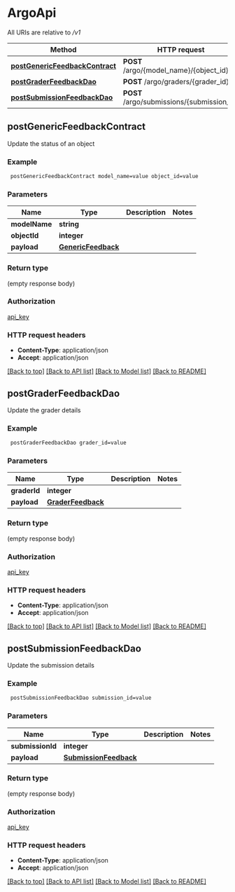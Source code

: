 # ArgoApi

All URIs are relative to */v1*

Method | HTTP request | Description
------------- | ------------- | -------------
[**postGenericFeedbackContract**](ArgoApi.md#postGenericFeedbackContract) | **POST** /argo/{model_name}/{object_id} | 
[**postGraderFeedbackDao**](ArgoApi.md#postGraderFeedbackDao) | **POST** /argo/graders/{grader_id} | 
[**postSubmissionFeedbackDao**](ArgoApi.md#postSubmissionFeedbackDao) | **POST** /argo/submissions/{submission_id} | 


## **postGenericFeedbackContract**



Update the status of an object

### Example
```bash
 postGenericFeedbackContract model_name=value object_id=value
```

### Parameters

Name | Type | Description  | Notes
------------- | ------------- | ------------- | -------------
 **modelName** | **string** |  |
 **objectId** | **integer** |  |
 **payload** | [**GenericFeedback**](GenericFeedback.md) |  |

### Return type

(empty response body)

### Authorization

[api_key](../README.md#api_key)

### HTTP request headers

 - **Content-Type**: application/json
 - **Accept**: application/json

[[Back to top]](#) [[Back to API list]](../README.md#documentation-for-api-endpoints) [[Back to Model list]](../README.md#documentation-for-models) [[Back to README]](../README.md)

## **postGraderFeedbackDao**



Update the grader details

### Example
```bash
 postGraderFeedbackDao grader_id=value
```

### Parameters

Name | Type | Description  | Notes
------------- | ------------- | ------------- | -------------
 **graderId** | **integer** |  |
 **payload** | [**GraderFeedback**](GraderFeedback.md) |  |

### Return type

(empty response body)

### Authorization

[api_key](../README.md#api_key)

### HTTP request headers

 - **Content-Type**: application/json
 - **Accept**: application/json

[[Back to top]](#) [[Back to API list]](../README.md#documentation-for-api-endpoints) [[Back to Model list]](../README.md#documentation-for-models) [[Back to README]](../README.md)

## **postSubmissionFeedbackDao**



Update the submission details

### Example
```bash
 postSubmissionFeedbackDao submission_id=value
```

### Parameters

Name | Type | Description  | Notes
------------- | ------------- | ------------- | -------------
 **submissionId** | **integer** |  |
 **payload** | [**SubmissionFeedback**](SubmissionFeedback.md) |  |

### Return type

(empty response body)

### Authorization

[api_key](../README.md#api_key)

### HTTP request headers

 - **Content-Type**: application/json
 - **Accept**: application/json

[[Back to top]](#) [[Back to API list]](../README.md#documentation-for-api-endpoints) [[Back to Model list]](../README.md#documentation-for-models) [[Back to README]](../README.md)

